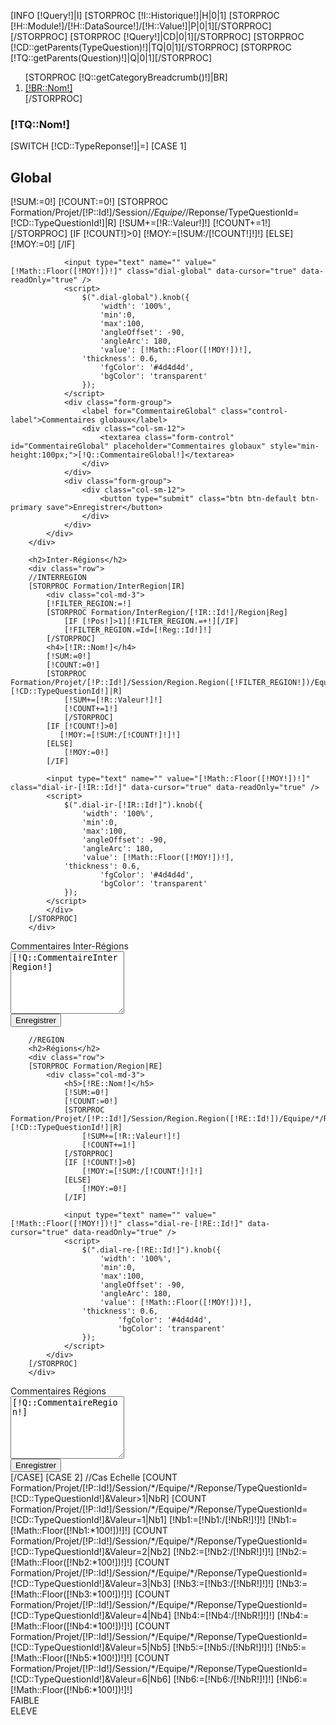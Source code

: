 [INFO [!Query!]|I]
[STORPROC [!I::Historique!]|H|0|1]
    [STORPROC [!H::Module!]/[!H::DataSource!]/[!H::Value!]|P|0|1][/STORPROC]
[/STORPROC]
[STORPROC [!Query!]|CD|0|1][/STORPROC]
[STORPROC [!CD::getParents(TypeQuestion)!]|TQ|0|1][/STORPROC]
[STORPROC [!TQ::getParents(Question)!]|Q|0|1][/STORPROC]

<ol class="breadcrumb">
    [STORPROC [!Q::getCategoryBreadcrumb()!]|BR]
    <li><a href="#">[!BR::Nom!]</a></li>
    [/STORPROC]
</ol>

<h3>[!TQ::Nom!]</h3>

[SWITCH [!CD::TypeReponse!]|=]
    [CASE 1]
        <div class="row">
            <div class="col-md-12">
                <h2>Global</h2>
                [!SUM:=0!]
                [!COUNT:=0!]
                [STORPROC Formation/Projet/[!P::Id!]/Session/*/Equipe/*/Reponse/TypeQuestionId=[!CD::TypeQuestionId!]|R]
                    [!SUM+=[!R::Valeur!]!]
                    [!COUNT+=1!]
                [/STORPROC]
                [IF [!COUNT!]>0]
                    [!MOY:=[!SUM:/[!COUNT!]!]!]
                [ELSE]
                    [!MOY:=0!]
                [/IF]

                <input type="text" name="" value="[!Math::Floor([!MOY!])!]" class="dial-global" data-cursor="true" data-readOnly="true" />
                <script>
                    $(".dial-global").knob({
                        'width': '100%',
                        'min':0,
                        'max':100,
                        'angleOffset': -90,
                        'angleArc': 180,
                        'value': [!Math::Floor([!MOY!])!],
                    'thickness': 0.6,
                        'fgColor': '#4d4d4d',
                        'bgColor': 'transparent'
                    });
                </script>
                <div class="form-group">
                    <label for="CommentaireGlobal" class="control-label">Commentaires globaux</label>
                    <div class="col-sm-12">
                        <textarea class="form-control" id="CommentaireGlobal" placeholder="Commentaires globaux" style="min-height:100px;">[!Q::CommentaireGlobal!]</textarea>
                    </div>
                </div>
                <div class="form-group">
                    <div class="col-sm-12">
                        <button type="submit" class="btn btn-default btn-primary save">Enregistrer</button>
                    </div>
                </div>
            </div>
        </div>

        <h2>Inter-Régions</h2>
        <div class="row">
        //INTERREGION
        [STORPROC Formation/InterRegion|IR]
            <div class="col-md-3">
            [!FILTER_REGION:=!]
            [STORPROC Formation/InterRegion/[!IR::Id!]/Region|Reg]
                [IF [!Pos!]>1][!FILTER_REGION.=+!][/IF]
                [!FILTER_REGION.=Id=[!Reg::Id!]!]
            [/STORPROC]
            <h4>[!IR::Nom!]</h4>
            [!SUM:=0!]
            [!COUNT:=0!]
            [STORPROC Formation/Projet/[!P::Id!]/Session/Region.Region([!FILTER_REGION!])/Equipe/*/Reponse/TypeQuestionId=[!CD::TypeQuestionId!]|R]
                [!SUM+=[!R::Valeur!]!]
                [!COUNT+=1!]
                [/STORPROC]
            [IF [!COUNT!]>0]
               [!MOY:=[!SUM:/[!COUNT!]!]!]
            [ELSE]
                [!MOY:=0!]
            [/IF]

            <input type="text" name="" value="[!Math::Floor([!MOY!])!]" class="dial-ir-[!IR::Id!]" data-cursor="true" data-readOnly="true" />
            <script>
                $(".dial-ir-[!IR::Id!]").knob({
                    'width': '100%',
                    'min':0,
                    'max':100,
                    'angleOffset': -90,
                    'angleArc': 180,
                    'value': [!Math::Floor([!MOY!])!],
                'thickness': 0.6,
                        'fgColor': '#4d4d4d',
                        'bgColor': 'transparent'
                });
            </script>
            </div>
        [/STORPROC]
        </div>
<div class="form-group">
    <label for="CommentaireGlobal" class="control-label">Commentaires Inter-Régions</label>
    <div class="col-sm-12">
        <textarea class="form-control" id="CommentaireInterRegion" placeholder="Commentaires inter-régions" style="min-height:100px;">[!Q::CommentaireInterRegion!]</textarea>
    </div>
</div>
<div class="form-group">
    <div class="col-sm-12">
        <button type="submit" class="btn btn-default btn-primary save">Enregistrer</button>
    </div>
</div>

        //REGION
        <h2>Régions</h2>
        <div class="row">
        [STORPROC Formation/Region|RE]
            <div class="col-md-3">
                <h5>[!RE::Nom!]</h5>
                [!SUM:=0!]
                [!COUNT:=0!]
                [STORPROC Formation/Projet/[!P::Id!]/Session/Region.Region([!RE::Id!])/Equipe/*/Reponse/TypeQuestionId=[!CD::TypeQuestionId!]|R]
                    [!SUM+=[!R::Valeur!]!]
                    [!COUNT+=1!]
                [/STORPROC]
                [IF [!COUNT!]>0]
                    [!MOY:=[!SUM:/[!COUNT!]!]!]
                [ELSE]
                    [!MOY:=0!]
                [/IF]

                <input type="text" name="" value="[!Math::Floor([!MOY!])!]" class="dial-re-[!RE::Id!]" data-cursor="true" data-readOnly="true" />
                <script>
                    $(".dial-re-[!RE::Id!]").knob({
                        'width': '100%',
                        'min':0,
                        'max':100,
                        'angleOffset': -90,
                        'angleArc': 180,
                        'value': [!Math::Floor([!MOY!])!],
                    'thickness': 0.6,
                            'fgColor': '#4d4d4d',
                            'bgColor': 'transparent'
                    });
                </script>
            </div>
        [/STORPROC]
        </div>
<div class="form-group">
    <label for="CommentaireGlobal" class="control-label">Commentaires Régions</label>
    <div class="col-sm-12">
        <textarea class="form-control" id="CommentaireRegion" placeholder="Commentaires régions" style="min-height:100px;">[!Q::CommentaireRegion!]</textarea>
    </div>
</div>
<div class="form-group">
    <div class="col-sm-12">
        <button type="submit" class="btn btn-default btn-primary save">Enregistrer</button>
    </div>
</div>    [/CASE]
    [CASE 2]
//Cas Echelle
        [COUNT Formation/Projet/[!P::Id!]/Session/*/Equipe/*/Reponse/TypeQuestionId=[!CD::TypeQuestionId!]&Valeur>1|NbR]
        [COUNT Formation/Projet/[!P::Id!]/Session/*/Equipe/*/Reponse/TypeQuestionId=[!CD::TypeQuestionId!]&Valeur=1|Nb1]
[!Nb1:=[!Nb1:/[!NbR!]!]!]
[!Nb1:=[!Math::Floor([!Nb1:*100!])!]!]
        [COUNT Formation/Projet/[!P::Id!]/Session/*/Equipe/*/Reponse/TypeQuestionId=[!CD::TypeQuestionId!]&Valeur=2|Nb2]
[!Nb2:=[!Nb2:/[!NbR!]!]!]
[!Nb2:=[!Math::Floor([!Nb2:*100!])!]!]
        [COUNT Formation/Projet/[!P::Id!]/Session/*/Equipe/*/Reponse/TypeQuestionId=[!CD::TypeQuestionId!]&Valeur=3|Nb3]
[!Nb3:=[!Nb3:/[!NbR!]!]!]
[!Nb3:=[!Math::Floor([!Nb3:*100!])!]!]
        [COUNT Formation/Projet/[!P::Id!]/Session/*/Equipe/*/Reponse/TypeQuestionId=[!CD::TypeQuestionId!]&Valeur=4|Nb4]
[!Nb4:=[!Nb4:/[!NbR!]!]!]
[!Nb4:=[!Math::Floor([!Nb4:*100!])!]!]
        [COUNT Formation/Projet/[!P::Id!]/Session/*/Equipe/*/Reponse/TypeQuestionId=[!CD::TypeQuestionId!]&Valeur=5|Nb5]
[!Nb5:=[!Nb5:/[!NbR!]!]!]
[!Nb5:=[!Math::Floor([!Nb5:*100!])!]!]
        [COUNT Formation/Projet/[!P::Id!]/Session/*/Equipe/*/Reponse/TypeQuestionId=[!CD::TypeQuestionId!]&Valeur=6|Nb6]
[!Nb6:=[!Nb6:/[!NbR!]!]!]
[!Nb6:=[!Math::Floor([!Nb6:*100!])!]!]
        <div class="legendeG">FAIBLE</div>
        <canvas id="myChart" width="500" height="350" style="width: 75%;margin-left: 12%"></canvas>
        <div class="legendeD">ELEVE</div>
        <script>

            // Get context with jQuery - using jQuery's .get() method.
            var ctx = $("#myChart").get(0).getContext("2d");
            var data = {
                labels: ['1', "2", "3", "4", "5", "6"],
                datasets: [
                    {
                        label: "Réponses",
                        fillColor: "rgba(151,187,205,0.5)",
                        strokeColor: "rgba(151,187,205,0.8)",
                        highlightFill: "rgba(151,187,205,0.75)",
                        highlightStroke: "rgba(151,187,205,1)",
                        data: [[!Nb1!],[!Nb2!],[!Nb3!],[!Nb4!],[!Nb5!],[!Nb6!]]
                    }/*,
                     {
                     label: "Non",
                     fillColor: "rgba(151,187,205,0.5)",
                     strokeColor: "rgba(151,187,205,0.8)",
                     highlightFill: "rgba(151,187,205,0.75)",
                     highlightStroke: "rgba(151,187,205,1)",
                     data: []
                     }*/
                ]
            };
            var myNewChart = new Chart(ctx).Bar(data, {
                scaleBeginAtZero : false,

                //Boolean - Whether grid lines are shown across the chart
                scaleShowGridLines : true,

                //String - Colour of the grid lines
                scaleGridLineColor : "rgba(0,0,0,.05)",

                //Number - Width of the grid lines
                scaleGridLineWidth : 1,

                //Boolean - Whether to show horizontal lines (except X axis)
                scaleShowHorizontalLines: true,

                //Boolean - Whether to show vertical lines (except Y axis)
                scaleShowVerticalLines: true,

                //Boolean - If there is a stroke on each bar
                barShowStroke : true,

                //Number - Pixel width of the bar stroke
                barStrokeWidth : 2,

                //Number - Spacing between each of the X value sets
                barValueSpacing : 5,

                //Number - Spacing between data sets within X values
                barDatasetSpacing : 1,

                //String - A legend template
                legendTemplate : "<ul class=\"<%=name.toLowerCase()%>-legend\"><% for (var i=0; i<datasets.length; i++){%><li><span style=\"background-color:<%=datasets[i].fillColor%>\"></span><%if(datasets[i].label){%><%=datasets[i].label%><%}%></li><%}%></ul>"
            });

        </script>keywords




    [/CASE]
    [CASE 3]
        //<h1>Réponses texte.</h1>
        [COUNT Formation/Projet/[!P::Id!]/Session/*/Equipe/*/Reponse/TypeQuestionId=[!CD::TypeQuestionId!]&Valeur!=|NbR]
        <ul class="nav nav-tabs" role="tablist">
            <li role="presentation" class="active"><a href="#keywords" aria-controls="keywords" role="tab" data-toggle="tab">Mots clefs</a></li>
            <li role="presentation"><a href="#2words" aria-controls="2words" role="tab" data-toggle="tab">Expressions de 2 mots</a></li>
            <li role="presentation"><a href="#3words" aria-controls="3words" role="tab" data-toggle="tab">Expressions de 3 mots</a></li>
            <li role="presentation"><a href="#random" aria-controls="random" role="tab" data-toggle="tab">10 réponses au hasard ( [!NbR!] Réponses au total)</a></li>
            <li role="presentation"><a href="#dev" aria-controls="dev" role="tab" data-toggle="tab">Toutes les réponses</a></li>
        </ul>



        <!-- Tab panes -->
        <div class="tab-content">
            <div role="tabpanel" class="tab-pane active" id="keywords">
                <div id="keywordspane" class="cloudtag" data-var="keywords"></div>
                <script>
                    var data = [];
                    data['keywords'] = [
                   [STORPROC [!TQ::getKeywords()!]|K]
                    [IF [!Pos!]>1],[/IF]{text: "[!Key!]", weight: [!K!]}
                    [/STORPROC]
                    ];

                    $('#keywordspane').jQCloud(data['keywords'], {
                        shape: 'rectangular',
                        autoResize: true
                    });
                </script>
            </div>
            <div role="tabpanel" class="tab-pane fade" id="2words">
                <div id="2wordspane" class="cloudtag" data-var="twokeywords"></div>
                <script>

                    data['twokeywords'] = [
                        [STORPROC [!TQ::getTwoKeywords()!]|K]
                    [IF [!Pos!]>1],[/IF]{text: "[!Key!]", weight: [!K!]}
                    [/STORPROC]
                    ];
                </script>
            </div>
            <div role="tabpanel" class="tab-pane fade" id="3words">
                <div id="3wordspane" class="cloudtag" data-var="threekeywords"></div>
                <script>
                    data['threekeywords'] = [
                        [STORPROC [!TQ::getThreeKeywords()!]|K]
                    [IF [!Pos!]>1],[/IF]{text: "[!Key!]", weight: [!K!]}
                    [/STORPROC]
                    ];
                </script>
            </div>
            <div role="tabpanel" class="tab-pane" id="random">
                <a href=""  class="btn btn-primary refreshverbatim pull-right" style="margin-top: -37px;">10 autres réponses</a>
                <div class="verbatim">

                </div>
                <script>
                    //initialisation
                    $('.refreshverbatim').click(function (e){
                        e.preventDefault();
                        getReponse();
                    });
                    function getReponse() {
                        $.ajax({
                            url: '/Projets/[!P::Id!]/Session/*/Donnee/[!CD::Id!]/VerbatimStats.htm',
                            context: $( '.verbatim' )
                        }).done(function(data) {
                            $( '.verbatim').html(data);
                        });
                    }
                    getReponse();
                </script>
            </div>
            <div role="tabpanel" class="tab-pane" id="dev">
                [STORPROC Formation/Projet/[!P::Id!]/Session/*/Equipe/*/Reponse/TypeQuestionId=[!CD::TypeQuestionId!]&Valeur!=|R|0|1000]
                <div class="well">
                    //[STORPROC Formation/TypeQuestion/Reponse/[!R::Id!]|TQ][/STORPROC]
                    //[STORPROC Formation/Question/TypeQuestion/[!TQ::Id!]|Q][/STORPROC]
                    //[STORPROC Formation/Equipe/Reponse/[!R::Id!]|E][/STORPROC]
                    //[STORPROC Formation/Session/Equipe/[!E::Id!]|S][/STORPROC]
                    <p>[!R::Valeur!]</p>
                </div>
                [/STORPROC]
            </div>
        </div>

        <script>
            $('a[data-toggle="tab"]').on('shown.bs.tab', function (e) {
                $(e.target.hash+'pane').jQCloud(data[$(e.target.hash+'pane').attr('data-var')], {
                    shape: 'rectangular',
                    autoResize: true
                });
            })
        </script>
    [/CASE]
    [CASE 4]
        //Cas OUi / Non
[COUNT Formation/Projet/[!P::Id!]/Session/*/Equipe/*/Reponse/TypeQuestionId=[!CD::TypeQuestionId!]|NbR]
        [COUNT Formation/Projet/[!P::Id!]/Session/*/Equipe/*/Reponse/TypeQuestionId=[!CD::TypeQuestionId!]&Valeur=1|Nb1]
[!Nb1:=[!Nb1:/[!NbR!]!]!]
[!Nb1:=[!Math::Floor([!Nb1:*100!])!]!]
        [COUNT Formation/Projet/[!P::Id!]/Session/*/Equipe/*/Reponse/TypeQuestionId=[!CD::TypeQuestionId!]&Valeur=0|Nb2]
[!Nb2:=[!Nb2:/[!NbR!]!]!]
[!Nb2:=[!Math::Floor([!Nb2:*100!])!]!]
        <canvas id="myChart" width="500" height="350" style="width: 75%;margin-left: 12%"></canvas>

        <script>

            // Get context with jQuery - using jQuery's .get() method.
            var ctx = $("#myChart").get(0).getContext("2d");
            var data = [
                {
                    value: '[!Nb1!]',
                    color: "#46BFBD",
                    highlight: "#5AD3D1",
                    label: "Réponse Oui"
                },
                {
                    value: '[!Nb2!]',
                    color:"#F7464A",
                    highlight: "#FF5A5E",
                    label: "Réponse Non"
                }
            ];
            var myNewChart = new Chart(ctx).Pie(data, {
                //Boolean - Whether we should show a stroke on each segment
                segmentShowStroke : true,

                //String - The colour of each segment stroke
                segmentStrokeColor : "#fff",

                //Number - The width of each segment stroke
                segmentStrokeWidth : 2,

                //Number - The percentage of the chart that we cut out of the middle
                percentageInnerCutout : 0, // This is 0 for Pie charts

                //Number - Amount of animation steps
                animationSteps : 100,

                //StrSession/[!S::Id!]ing - Animation easing effect
                animationEasing : "easeOutBounce",

                //Boolean - Whether we animate the rotation of the Doughnut
                animateRotate : true,

                //Boolean - Whether we animate scaling the Doughnut from the centre
                animateScale : false,

                //String - A legend template
                legendTemplate : "<ul class=\"<%=name.toLowerCase()%>-legend\"><% for (var i=0; i<segments.length; i++){%><li><span style=\"background-color:<%=segments[i].fillColor%>\"></span><%if(segments[i].label){%><%=segments[i].label%> % <%}%></li><%}%></ul>"

            });

        </script>

<h2>Inter-Régions</h2>
<div class="row">
    //INTERREGION
    [STORPROC Formation/InterRegion|IR]
    <div class="col-md-3">
        [!FILTER_REGION:=!]
        [STORPROC Formation/InterRegion/[!IR::Id!]/Region|Reg]
            [IF [!Pos!]>1][!FILTER_REGION.=+!][/IF]
            [!FILTER_REGION.=Id=[!Reg::Id!]!]
        [/STORPROC]
        <h4>[!IR::Nom!]</h4>
        [!Nb1:=0!]
        [!Nb2:=0!]
        [STORPROC Formation/Projet/[!P::Id!]/Session/Region.Region([!FILTER_REGION!])/Equipe/*/Reponse/TypeQuestionId=[!CD::TypeQuestionId!]&Valeur=1|R]
            [!Nb1+=1!]
        [/STORPROC]
        [STORPROC Formation/Projet/[!P::Id!]/Session/Region.Region([!FILTER_REGION!])/Equipe/*/Reponse/TypeQuestionId=[!CD::TypeQuestionId!]&Valeur=0|R]
            [!Nb2+=1!]
        [/STORPROC]

        <canvas id="myChart-IR-[!IR::Id!]" width="200" height="250" style="width: 75%;margin-left: 12%"></canvas>

        <script>

            // Get context with jQuery - using jQuery's .get() method.
            var ctx = $("#myChart-IR-[!IR::Id!]").get(0).getContext("2d");
            var data = [
                {
                    value: '[!Nb1!]',
                    color: "#46BFBD",
                    highlight: "#5AD3D1",
                    label: "Réponse Oui"
                },
                {
                    value: '[!Nb2!]',
                    color:"#F7464A",
                    highlight: "#FF5A5E",
                    label: "Réponse Non"
                }
            ];
            var myNewChart = new Chart(ctx).Pie(data, {
                //Boolean - Whether we should show a stroke on each segment
                segmentShowStroke : true,

                //String - The colour of each segment stroke
                segmentStrokeColor : "#fff",

                //Number - The width of each segment stroke
                segmentStrokeWidth : 2,

                //Number - The percentage of the chart that we cut out of the middle
                percentageInnerCutout : 0, // This is 0 for Pie charts

                //Number - Amount of animation steps
                animationSteps : 100,

                //StrSession/[!S::Id!]ing - Animation easing effect
                animationEasing : "easeOutBounce",

                //Boolean - Whether we animate the rotation of the Doughnut
                animateRotate : true,

                //Boolean - Whether we animate scaling the Doughnut from the centre
                animateScale : false,

                //String - A legend template
                legendTemplate : "<ul class=\"<%=name.toLowerCase()%>-legend\"><% for (var i=0; i<segments.length; i++){%><li><span style=\"background-color:<%=segments[i].fillColor%>\"></span><%if(segments[i].label){%><%=segments[i].label%> % <%}%></li><%}%></ul>"

            });

        </script>    </div>
    [/STORPROC]
</div>
<div class="form-group">
    <label for="CommentaireGlobal" class="control-label">Commentaires Inter-Régions</label>
    <div class="col-sm-12">
        <textarea class="form-control" id="CommentaireInterRegion" placeholder="Commentaires inter-régions" style="min-height:100px;">[!Q::CommentaireInterRegion!]</textarea>
    </div>
</div>
<div class="form-group">
    <div class="col-sm-12">
        <button type="submit" class="btn btn-default btn-primary save">Enregistrer</button>
    </div>
</div>

//REGION
<h2>Régions</h2>
<div class="row">
    [STORPROC Formation/Region|RE]
    <div class="col-md-3">
        <h5>[!RE::Nom!]</h5>
        [!Nb1:=0!]
        [!Nb2:=0!]
        [STORPROC Formation/Projet/[!P::Id!]/Session/Region.Region([!RE::Id!])/Equipe/*/Reponse/TypeQuestionId=[!CD::TypeQuestionId!]&Valeur=1|R]
            [!Nb1+=1!]
        [/STORPROC]
        [STORPROC Formation/Projet/[!P::Id!]/Session/Region.Region([!RE::Id!])/Equipe/*/Reponse/TypeQuestionId=[!CD::TypeQuestionId!]&Valeur=0|R]
            [!Nb2+=1!]
        [/STORPROC]

        <canvas id="myChart-RE-[!RE::Id!]" width="200" height="250" style="width: 75%;margin-left: 12%"></canvas>

        <script>

            // Get context with jQuery - using jQuery's .get() method.
            var ctx = $("#myChart-RE-[!RE::Id!]").get(0).getContext("2d");
            var data = [
                {
                    value: '[!Nb1!]',
                    color: "#46BFBD",
                    highlight: "#5AD3D1",
                    label: "Réponse Oui"
                },
                {
                    value: '[!Nb2!]',
                    color:"#F7464A",
                    highlight: "#FF5A5E",
                    label: "Réponse Non"
                }
            ];
            var myNewChart = new Chart(ctx).Pie(data, {
                //Boolean - Whether we should show a stroke on each segment
                segmentShowStroke : true,

                //String - The colour of each segment stroke
                segmentStrokeColor : "#fff",

                //Number - The width of each segment stroke
                segmentStrokeWidth : 2,

                //Number - The percentage of the chart that we cut out of the middle
                percentageInnerCutout : 0, // This is 0 for Pie charts

                //Number - Amount of animation steps
                animationSteps : 100,

                //StrSession/[!S::Id!]ing - Animation easing effect
                animationEasing : "easeOutBounce",

                //Boolean - Whether we animate the rotation of the Doughnut
                animateRotate : true,

                //Boolean - Whether we animate scaling the Doughnut from the centre
                animateScale : false,

                //String - A legend template
                legendTemplate : "<ul class=\"<%=name.toLowerCase()%>-legend\"><% for (var i=0; i<segments.length; i++){%><li><span style=\"background-color:<%=segments[i].fillColor%>\"></span><%if(segments[i].label){%><%=segments[i].label%> % <%}%></li><%}%></ul>"

            });

        </script>    </div>
    [/STORPROC]
</div>
    [/CASE]
    [CASE 5]
        //Cas Sélection
[COUNT Formation/Projet/[!P::Id!]/Session/*/Equipe/*/Reponse/TypeQuestionId=[!CD::TypeQuestionId!]|NbR]
        <canvas id="myChart" width="500" height="500" style="width: 75%;margin-left: 12%"></canvas>

        <script>

            // Get context with jQuery - using jQuery's .get() method.
            var ctx = $("#myChart").get(0).getContext("2d");
            var data = {
                labels: [[STORPROC [!TQ::getChildren(TypeQuestionValeur)!]|TQV]"[!TQV::Valeur!]"[IF [!Pos!]!=[!NbResult!]],[/IF][/STORPROC]],
            datasets: [
                {
                    label: "[!TQV::Valeur!]",
                    fillColor: "rgba(151,187,205,0.5)",
                    strokeColor: "rgba(151,187,205,0.8)",
                    highlightFill: "rgba(151,187,205,0.75)",
                    highlightStroke: "rgba(151,187,205,1)",
                    data: [
                        [STORPROC [!TQ::getChildren(TypeQuestionValeur)!]|TQV]
                            [COUNT Formation/Projet/[!P::Id!]/Session/*/Equipe/*/Reponse/TypeQuestionId=[!CD::TypeQuestionId!]&Valeur=[!TQV::Id!]|Nb1]
                             [!Nb1:=[!Nb1:/[!NbR!]!]!]
                             [!Nb1:=[!Math::Floor([!Nb1:*100!])!]!]
                             [!Nb1!][IF [!Pos!]!=[!NbResult!]],[/IF]
                         [/STORPROC]

                 ]
             }
             ]
             };
             var myNewChart = new Chart(ctx).Bar(data, {
             scaleBeginAtZero : true,

             //Boolean - Whether grid lines are shown across the chart
             scaleShowGridLines : true,

             //String - Colour of the grid lines
             scaleGridLineColor : "rgba(0,0,0,.05)",

             //Number - Width of the grid lines
             scaleGridLineWidth : 1,

             //Boolean - Whether to show horizontal lines (except X axis)
             scaleShowHorizontalLines: true,

             //Boolean - Whether to show vertical lines (except Y axis)
             scaleShowVerticalLines: true,

             //Boolean - If there is a stroke on each bar
             barShowStroke : true,

             //Number - Pixel width of the bar stroke
             barStrokeWidth : 2,

             //Number - Spacing between each of the X value sets
             barValueSpacing : 5,

             //Number - Spacing between data sets within X values
             barDatasetSpacing : 1,

             //String - A legend template
             legendTemplate : "<ul class=\"<%=name.toLowerCase()%>-legend\"><% for (var i=0; i<datasets.length; i++){%><li><span style=\"background-color:<%=datasets[i].fillColor%>\"></span><%if(datasets[i].label){%><%=datasets[i].label%><%}%></li><%}%></ul>"
             });

        </script>
    [/CASE]
[/SWITCH]
<script>
    $('button.save').click(function () {
        data = {
            CommentaireGlobal: $('textarea#CommentaireGlobal').val(),
            CommentaireRegion: $('textarea#CommentaireRegion').val(),
            CommentaireInterRegion: $('textarea#CommentaireInterRegion').val()
        }
        $.ajax({
            method: "POST",
            url: "/Formation/Question/[!Q::Id!]/SaveCommentaire.json",
            data: data
        }) .done(function( msg ) {
            alert( "Data Saved: " + msg );
        });
    })
</script>